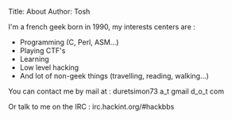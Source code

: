 Title: About
Author: Tosh

I'm a french geek born in 1990, my interests centers are :

- Programming (C, Perl, ASM...)
- Playing CTF's
- Learning
- Low level hacking
- And lot of non-geek things (travelling, reading, walking...)

You can contact me by mail at : duretsimon73 a_t gmail d_o_t com

Or talk to me on the IRC : irc.hackint.org/#hackbbs

